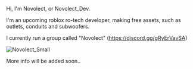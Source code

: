 Hi, I'm Novolect, or Novolect_Dev.

I'm an upcoming roblox ro-tech developer, making free assets, such as outlets, conduits and subwoofers.

I currently run a group called "Novolect" (https://discord.gg/gRyErVavSA)

![Novolect_Small](https://github.com/Novolect/Novolect/assets/169914186/f71ef845-881e-40a3-8e68-ae85f3506fd3)

More info will be added soon..
